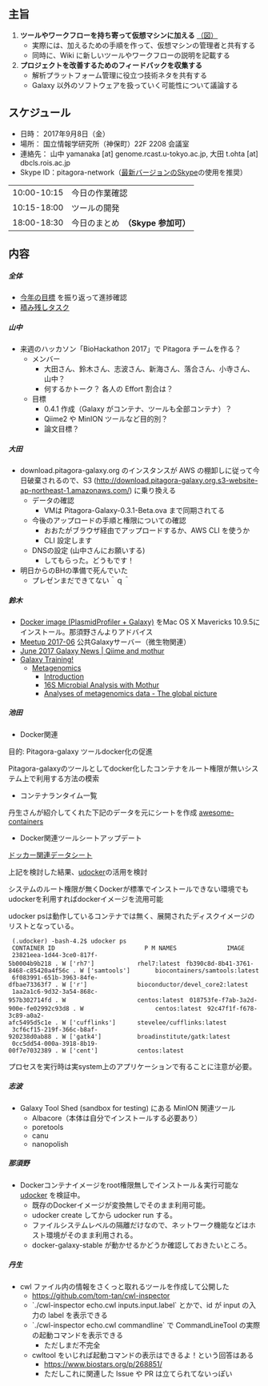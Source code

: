 
主旨
----

1.  **ツールやワークフローを持ち寄って仮想マシンに加える** [（図）](http://www.pitagora-galaxy.org/_/rsrc/1416890873801/about/about_overview.png)
    -   実際には、加えるための手順を作って、仮想マシンの管理者と共有する
    -   同時に、Wiki に新しいツールやワークフローの説明を記載する
2.  **プロジェクトを改善するためのフィードバックを収集する**
    -   解析プラットフォーム管理に役立つ技術ネタを共有する
    -   Galaxy 以外のソフトウェアを扱っていく可能性について議論する

スケジュール
------------

-   日時： 2017年9月8日（金）
-   場所： 国立情報学研究所（神保町）22F 2208 会議室
-   連絡先： 山中 yamanaka \[at\] genome.rcast.u-tokyo.ac.jp, 大田 t.ohta \[at\] dbcls.rois.ac.jp
-   Skype ID：pitagora-network（[最新バージョンのSkype](http://www.skype.com/ja/)の使用を推奨）

|             |                                    |
|-------------|------------------------------------|
| 10:00-10:15 | 今日の作業確認                     |
| 10:15-18:00 | ツールの開発                       |
| 18:00-18:30 | 今日のまとめ　**（Skype 参加可）** |

内容
----

##### 全体

-   [今年の目標](https://docs.google.com/document/d/162X8s7kEEdZ5i5QBSDJyknsgW673b81p4WuFmklQaBU/edit) を振り返って進捗確認
-   [積み残しタスク](/積み残しタスク "wikilink")

##### 山中

-   来週のハッカソン「BioHackathon 2017」で Pitagora チームを作る？
    -   メンバー
        -   大田さん、鈴木さん、志波さん、新海さん、落合さん、小寺さん、山中？
        -   何するかトーク？ 各人の Effort 割合は？
    -   目標
        -   0.4.1 作成（Galaxy がコンテナ、ツールも全部コンテナ）？
        -   Qiime2 や MinION ツールなど目的別？
        -   論文目標？

##### 大田

-   download.pitagora-galaxy.org のインスタンスが AWS の棚卸しに従って今日破棄されるので、S3 (http://download.pitagora-galaxy.org.s3-website-ap-northeast-1.amazonaws.com/) に乗り換える
    -   データの確認
        -   VMは Pitagora-Galaxy-0.3.1-Beta.ova まで同期されてる
    -   今後のアップロードの手順と権限についての確認
        -   おおたがブラウザ経由でアップロードするか、AWS CLI を使うか
        -   CLI 設定します
    -   DNSの設定 (山中さんにお願いする)
        -   してもらった。どうもです！
-   明日からのBHの準備で死んでいた
    -   プレゼンまだできてない＾ｑ＾

##### 鈴木

-   [Docker image (PlasmidProfiler + Galaxy)](http://plasmid-profiler.readthedocs.io/en/latest/install/docker/) をMac OS X Mavericks 10.9.5にインストール。那須野さんよりアドバイス
-   [Meetup 2017-06](http://wiki.pitagora-galaxy.org/wiki/index.php/Meetup_2017-06#.E9.88.B4.E6.9C.A8) 公共Galaxyサーバー（微生物関連）
-   [June 2017 Galaxy News | Qiime and mothur](https://galaxyproject.org/galaxy-updates/2017-06/#qiime-and-mothur)
-   [Galaxy Training!](https://galaxyproject.github.io/training-material/)
    -   [Metagenomics](http://galaxyproject.github.io/training-material/topics/metagenomics/)
        -   [Introduction](http://galaxyproject.github.io/training-material/topics/metagenomics/slides/#1)
        -   [16S Microbial Analysis with Mothur](https://galaxyproject.github.io/training-material//topics/metagenomics/tutorials/mothur-miseq-sop/tutorial.html)
        -   [Analyses of metagenomics data - The global picture](https://galaxyproject.github.io/training-material/topics/metagenomics/tutorials/general-tutorial/tutorial.html)

##### 池田

-   Docker関連

目的: Pitagora-galaxy ツールdocker化の促進

Pitagora-galaxyのツールとしてdocker化したコンテナをルート権限が無いシステム上で利用する方法の模索

-   コンテナランタイム一覧

丹生さんが紹介してくれた下記のデータを元にシートを作成 [awesome-containers](https://github.com/pditommaso/awesome-containers)

-   Docker関連ツールシートアップデート

[ドッカー関連データシート](https://docs.google.com/spreadsheets/d/1Q1Ys9peiRweedSWj7a2qJyql3SXl9U_XjMNQqB0n-7s/edit?usp=sharing)

上記を検討した結果、[udocker](https://github.com/indigo-dc/udocker)の活用を検討

システムのルート権限が無くDockerが標準でインストールできない環境でも udockerを利用すればdockerイメージを流用可能

udocker psは動作しているコンテナでは無く、展開されたディスクイメージのリストとなっている。

` (.udocker) -bash-4.2$ udocker ps`
` CONTAINER ID                         P M NAMES              IMAGE`
` 23821eea-1d44-3ce0-817f-5b0004b9b218 . W ['rh7']            rhel7:latest`
` fb390c8d-8b41-3761-8468-c85420a4f56c . W ['samtools']       biocontainers/samtools:latest`
` 6f083991-651b-3963-84fe-dfbae73363f7 . W ['r']              bioconductor/devel_core2:latest`
` 1aa2a1c6-9d32-3a54-868c-957b302714fd . W                    centos:latest`
` 018753fe-f7ab-3a2d-900e-fe02992c93d8 . W                    centos:latest`
` 92c47f1f-f678-3c89-a0a2-afc5495d5c1e . W ['cufflinks']      stevelee/cufflinks:latest`
` 3cf6cf15-219f-366c-b8af-920238d0ab88 . W ['gatk4']          broadinstitute/gatk:latest`
` 0cc5dd54-000a-3918-8b19-00f7e7032389 . W ['cent']           centos:latest`

プロセスを実行時は実system上のアプリケーションで有ることに注意が必要。

##### 志波

-   Galaxy Tool Shed (sandbox for testing) にある MinION 関連ツール
    -   Albacore（本体は自分でインストールする必要あり）
    -   poretools
    -   canu
    -   nanopolish

##### 那須野

-   Dockerコンテナイメージをroot権限無しでインストール＆実行可能な [udocker](https://github.com/indigo-dc/udocker) を検証中。
    -   既存のDockerイメージが変換無しでそのまま利用可能。
    -   udocker create してから udocker run する。
    -   ファイルシステムレベルの隔離だけなので、ネットワーク機能などはホスト環境がそのまま利用される。
    -   docker-galaxy-stable が動かせるかどうか確認しておきたいところ。

##### 丹生

-   cwl ファイル内の情報をさくっと取れるツールを作成して公開した
    -   <https://github.com/tom-tan/cwl-inspector>
    -   \`./cwl-inspector echo.cwl inputs.input.label\` とかで、id が input の入力の label を表示できる
    -   \`./cwl-inspector echo.cwl commandline\` で CommandLineTool の実際の起動コマンドを表示できる
        -   ただしまだ不完全
    -   cwltool をいじれば起動コマンドの表示はできるよ！という回答はある
        -   <https://www.biostars.org/p/268851/>
        -   ただしこれに関連した Issue や PR は立てられてないっぽい
